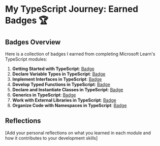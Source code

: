 # My TypeScript Journey: Earned Badges 🏆

## Badges Overview

Here is a collection of badges I earned from completing Microsoft Learn's TypeScript modules:

1. **Getting Started with TypeScript**: [Badge](https://learn.microsoft.com/api/achievements/share/ru-ru/varenik40000-7004/9NSNL3EU?sharingId=D7E29FC4684B4549)
2. **Declare Variable Types in TypeScript**: [Badge](https://learn.microsoft.com/api/achievements/share/ru-ru/varenik40000-7004/X23VRQAY?sharingId=D7E29FC4684B4549)
3. **Implement Interfaces in TypeScript**: [Badge](https://learn.microsoft.com/api/achievements/share/ru-ru/varenik40000-7004/8R6AYF4W?sharingId=D7E29FC4684B4549)
4. **Develop Typed Functions in TypeScript**: [Badge](https://learn.microsoft.com/api/achievements/share/ru-ru/varenik40000-7004/N79ZA24F?sharingId=D7E29FC4684B4549)
5. **Declare and Instantiate Classes in TypeScript**: [Badge](https://learn.microsoft.com/api/achievements/share/ru-ru/varenik40000-7004/FZU42BJX?sharingId=D7E29FC4684B4549)
6. **Generics in TypeScript**: [Badge](badge-link)
7. **Work with External Libraries in TypeScript**: [Badge](badge-link)
8. **Organize Code with Namespaces in TypeScript**: [Badge](badge-link)

## Reflections

[Add your personal reflections on what you learned in each module and how it contributes to your development skills]